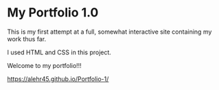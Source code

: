 # My Portfolio 1.0

This is my first attempt at a full, somewhat interactive site containing my work thus far. 

I used HTML and CSS in this project.


Welcome to my portfolio!!!



https://alehr45.github.io/Portfolio-1/
